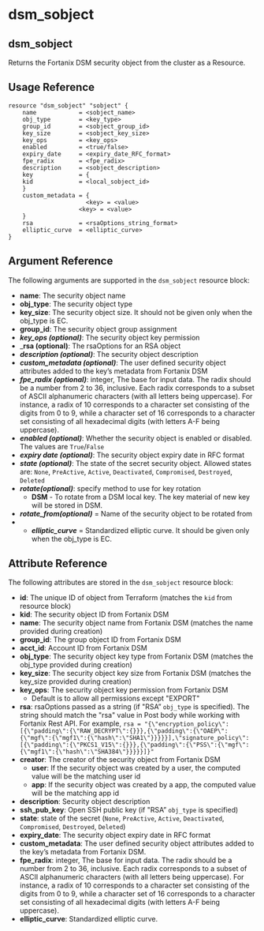 # dsm\_sobject

## dsm\_sobject

Returns the Fortanix DSM security object from the cluster as a Resource.

## Usage Reference

```
resource "dsm_sobject" "sobject" {
    name            = <sobject_name>
    obj_type        = <key_type>
    group_id        = <sobject_group_id>
    key_size        = <sobject_key_size>
    key_ops         = <key_ops>
    enabled         = <true/false>
    expiry_date     = <expiry_date_RFC_format>
    fpe_radix       = <fpe_radix>
    description     = <sobject_description>
    key             = {        
    kid             = <local_sobject_id>     
    }     
    custom_metadata = {        
                      <key> = <value>    
                    <key> = <value>    
    }
    rsa             = <rsaOptions_string_format>
    elliptic_curve  = <elliptic_curve>
}
```

## Argument Reference

The following arguments are supported in the `dsm_sobject` resource block:

* **name**: The security object name
* **obj\_type**: The security object type
* **key\_size**: The security object size. It should not be given only when the obj_type is EC.
* **group\_id**: The security object group assignment
* _**key\_ops (optional)**_: The security object key permission
* _**rsa (optional)**: The rsaOptions for an RSA object
* _**description (optional)**_: The security object description
* _**custom_metadata (optional)**_: The user defined security object attributes added to the key’s metadata from Fortanix DSM
* _**fpe\_radix (optional)**_: integer, The base for input data. The radix should be a number from 2 to 36, inclusive. Each radix corresponds to a subset of ASCII alphanumeric characters (with all letters being uppercase). For instance, a radix of 10 corresponds to a character set consisting of the digits from 0 to 9, while a character set of 16 corresponds to a character set consisting of all hexadecimal digits (with letters A-F being uppercase).
* _**enabled (optional)**_: Whether the security object is enabled or disabled. The values are `True`/`False` 
* _**expiry date (optional)**_: The security object expiry date in RFC format 
* _**state (optional)**_: The state of the secret security object. Allowed states are: `None`, `PreActive`, `Active`, `Deactivated`, `Compromised`, `Destroyed`, `Deleted`
* _**rotate(optional)**_: specify method to use for key rotation 
  * **DSM** - To rotate from a DSM local key. The key material of new key will be stored in DSM.
* _**rotate_from(optional)**_  = Name of the security object to be rotated from
* * _**elliptic_curve**_  = Standardized elliptic curve. It should be given only when the obj_type is EC.

## Attribute Reference

The following attributes are stored in the `dsm_sobject` resource block:

* **id**: The unique ID of object from Terraform (matches the `kid` from resource block)
* **kid**: The security object ID from Fortanix DSM
* **name**: The security object name from Fortanix DSM (matches the name provided during creation)
*  **group_id**: The group object ID from Fortanix DSM
* **acct\_id**: Account ID from Fortanix DSM
* **obj\_type**: The security object key type from Fortanix DSM (matches the obj_type provided during creation)
* **key\_size**: The security object key size from Fortanix DSM (matches the key_size provided during creation)
* **key\_ops**: The security object key permission from Fortanix DSM
  * Default is to allow all permissions except "EXPORT"
* **rsa**: rsaOptions passed as a string (if "RSA” `obj_type` is specified). The string should match the "rsa" value in Post body while working with Fortanix Rest API. For example, 
`rsa = "{\"encryption_policy\":[{\"padding\":{\"RAW_DECRYPT\":{}}},{\"padding\":{\"OAEP\":{\"mgf\":{\"mgf1\":{\"hash\":\"SHA1\"}}}}}],\"signature_policy\":[{\"padding\":{\"PKCS1_V15\":{}}},{\"padding\":{\"PSS\":{\"mgf\":{\"mgf1\":{\"hash\":\"SHA384\"}}}}}]}"`
* **creator**: The creator of the security object from Fortanix DSM
  * **user**: If the security object was created by a user, the computed value will be the matching user id
  * **app**: If the security object was created by a app, the computed value will be the matching app id
* **description**: Security object description
* **ssh\_pub\_key**: Open SSH public key (if "RSA” `obj_type` is specified)
* **state**: state of the secret (`None`, `PreActive`, `Active`, `Deactivated`, `Compromised`, `Destroyed`, `Deleted`)
* **expiry\_date**: The security object expiry date in RFC format
* **custom\_metadata**: The user defined security object attributes added to the key’s metadata from Fortanix DSM.
* **fpe\_radix**:   integer, The base for input data. The radix should be a number from 2 to 36, inclusive. Each radix corresponds to a subset of ASCII alphanumeric characters (with all letters being uppercase). For instance, a radix of 10 corresponds to a character set consisting of the digits from 0 to 9, while a character set of 16 corresponds to a character set consisting of all hexadecimal digits (with letters A-F being uppercase).
* **elliptic\_curve**: Standardized elliptic curve.
